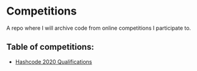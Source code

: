 # Competitions

A repo where I will archive code from online competitions I participate to.

## Table of competitions:

 - [Hashcode 2020 Qualifications](hashcode/REAADME.md)
